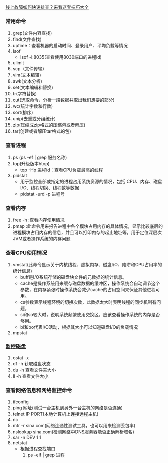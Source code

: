 [线上故障如何快速排查？来看这套技巧大全](https://mp.weixin.qq.com/s/BXtr0IFMY7Azh9820DqZhQ)

### 常用命令

1. grep(文件内容查找)
2. find(文件查找)
3. uptime：查看机器的启动时间、登录用户、平均负载等情况
4. lsof
    - lsof -i:8035(查看使用8030端口的进程id)
5. ulimit 
6. scp（文件传输）
7. vim(文本编辑)
8. awk(文本分析)
9. set(文本编辑和替换)
10. tr(字符替换)
11. cut(选取命令，分析一段数据并取出我们想要的部分)
12. wc(统计字数和行数)
13. sort(排序)
14. unip(去重或分组统计)
15. zip(压缩成zip格式的压缩包或者解压)
16. tar(创建或者解压tar格式的包)

### 查看进程

1. ps (ps -ef | grep 服务名称)
2. top(升级版本htop)
    - top -Hp 进程id：查看CPU负载最高的线程
3. pidstat
    - 用于监控全部或指定的进程占用系统资源的情况，包括 CPU、内存、磁盘 I/O、线程切换、线程数等数据
    - pidstat -urd -p 进程号

### 查看内存

1. free -h :查看内存使用情况
2. pmap :此命令用来报告进程中各个模块占用内存的具体情况，显示比较底层的进程模块占用内存的信息，并且可以打印内存的起止地址等，用于定位深层次JVM或者操作系统的内存问题

### 查看CPU使用情况

1. vmstat(此命令显示关于内核线程、虚拟内存、磁盘I/O、陷阱和CPU占用率的统计信息)
    - buff是I/O系统存储的磁盘块文件的元数据的统计信息。
    - cache是操作系统用来缓存磁盘数据的缓冲区，操作系统会自动调节这个参数，在内存紧张时操作系统会减少cache的占用空间来保证其他进程可用。
    - cs参数表示线程环境的切换次数，此数据太大时表明线程的同步机制有问题。
    - si和so较大时，说明系统频繁使用交换区，应该查看操作系统的内存是否够用。
    - bi和bo代表I/O活动，根据其大小可以知道磁盘I/O的负载情况
2. mpstat

### 监控磁盘

1. ostat -x
2. df -h 获取磁盘状态
3. du -h 查看文件夹大小
4. ll -h 查看文件大小

### 查看网络信息和网络监控命令
1. ifconfig
2. ping 网址(测试一台主机到另外一台主机的网络是否连通)
3. telnet IP PORT(本地计算机上连接远程主机)
4. nc
5. mtr -r sina.com(网络连通性测试工具，也可以用来检测丢包率)
6. nslookup sina.com(检测网络中DNS服务器能否正确解析域名)
7. sar -n DEV 1 1
8. netstat
   - 根据进程查找端口
      1. ps -elf | grep 进程

     
     